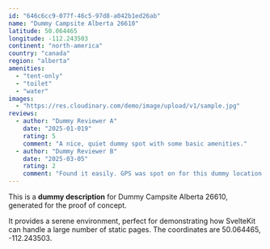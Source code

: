 ```yaml
---
id: "646c6cc9-077f-46c5-97d8-a042b1ed26ab"
name: "Dummy Campsite Alberta 26610"
latitude: 50.064465
longitude: -112.243503
continent: "north-america"
country: "canada"
region: "alberta"
amenities:
  - "tent-only"
  - "toilet"
  - "water"
images:
  - "https://res.cloudinary.com/demo/image/upload/v1/sample.jpg"
reviews:
  - author: "Dummy Reviewer A"
    date: "2025-01-019"
    rating: 5
    comment: "A nice, quiet dummy spot with some basic amenities."
  - author: "Dummy Reviewer B"
    date: "2025-03-05"
    rating: 2
    comment: "Found it easily. GPS was spot on for this dummy location."
---
```


This is a **dummy description** for Dummy Campsite Alberta 26610, generated for the proof of concept.

It provides a serene environment, perfect for demonstrating how SvelteKit can handle a large number of static pages. The coordinates are 50.064465, -112.243503.
